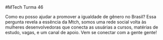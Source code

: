 #MTech Turma 46

Como eu posso ajudar a promover a igualdade de gênero no Brasil? Essa pergunta revela a essência da Mtch, somos uma rede social volta às mulheres desenvolvedoras que conecta as usuárias a cursos, matérias de estudo, vagas, e um canal de apoio.   Vem se conectar  com a gente gente!
